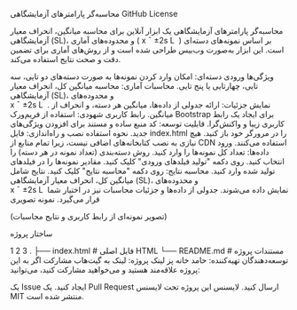 محاسبه‌گر پارامترهای آزمایشگاهی
GitHub License

محاسبه‌گر پارامترهای آزمایشگاهی یک ابزار آنلاین برای محاسبه میانگین، انحراف معیار آزمایشگاهی (SL)، و محدوده‌های آماری ( 
x
ˉ
 ±2s 
L
​
  ) بر اساس نمونه‌های دسته‌ای است. این ابزار به‌صورت وب‌بیس طراحی شده است و از روش‌های آماری برای تضمین دقت و صحت نتایج استفاده می‌کند.

ویژگی‌ها
ورودی دسته‌ای: امکان وارد کردن نمونه‌ها به صورت دسته‌های دو تایی، سه تایی، چهارتایی یا پنج تایی.
محاسبات آماری: محاسبه میانگین کل، انحراف معیار آزمایشگاهی (SL)، و محدوده‌های  
x
ˉ
 ±2s 
L
​
  .
نمایش جزئیات: ارائه جدولی از داده‌ها، میانگین هر دسته، و انحراف از میانگین.
رابط کاربری شهودی: استفاده از فریم‌ورک Bootstrap برای ایجاد یک رابط کاربری زیبا و واکنش‌گرا.
قابلیت توسعه: کد منبع ساده و مستند برای افزودن ویژگی‌های جدید.
نحوه استفاده
نصب و راه‌اندازی:
فایل index.html را در مرورگر خود باز کنید.
هیچ نیازی به نصب کتابخانه‌های اضافی نیست، زیرا تمام منابع از CDN استفاده می‌کنند.
ورود داده‌ها:
تعداد کل نمونه‌ها را وارد کنید.
روش دسته‌بندی (تعداد نمونه در هر دسته) را انتخاب کنید.
روی دکمه "تولید فیلدهای ورودی" کلیک کنید.
مقادیر نمونه‌ها را در فیلدهای تولید شده وارد کنید.
محاسبه نتایج:
روی دکمه "محاسبه نتایج" کلیک کنید.
نتایج شامل میانگین کل، انحراف معیار آزمایشگاهی (SL)، و محدوده‌های  
x
ˉ
 ±2s 
L
​
  نمایش داده می‌شوند.
جدولی از داده‌ها و جزئیات محاسبات نیز در اختیار شما قرار می‌گیرد.
نمونه تصویری


(تصویر نمونه‌ای از رابط کاربری و نتایج محاسبات)

ساختار پروژه


1
2
3
.
├── index.html          # فایل اصلی HTML
└── README.md           # مستندات پروژه
توسعه‌دهندگان
تهیه‌کننده: حامد خانه پز
لینک پروژه: لینک به گیت‌هاب
مشارکت
اگر به این پروژه علاقه‌مند هستید و می‌خواهید مشارکت کنید، می‌توانید:

یک Issue ایجاد کنید.
یک Pull Request ارسال کنید.
لایسنس
این پروژه تحت لایسنس MIT منتشر شده است.
